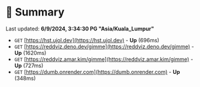 # 📖 Summary
Last updated: **6/9/2024, 3:34:30 PG "Asia/Kuala_Lumpur"**

- `GET` [https://hst.ujol.dev](https://hst.ujol.dev) - **Up** (696ms)
- `GET` [https://reddviz.deno.dev/gimme](https://reddviz.deno.dev/gimme) - **Up** (1620ms)
- `GET` [https://reddviz.amar.kim/gimme](https://reddviz.amar.kim/gimme) - **Up** (727ms)
- `GET` [https://dumb.onrender.com](https://dumb.onrender.com) - **Up** (348ms)
